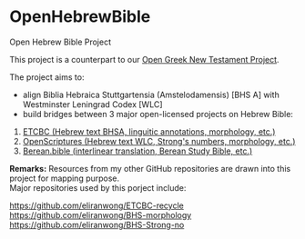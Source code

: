 # OpenHebrewBible
Open Hebrew Bible Project

This project is a counterpart to our <a href='https://github.com/eliranwong/OpenGNT'>Open Greek New Testament Project</a>.

The project aims to:

- align Biblia Hebraica Stuttgartensia (Amstelodamensis) [BHS A] with Westminster Leningrad Codex [WLC]
- build bridges between 3 major open-licensed projects on Hebrew Bible:

1) <a href='https://github.com/ETCBC/bhsa'>ETCBC (Hebrew text BHSA, linguitic annotations, morphology, etc.)</a>
2) <a href='https://github.com/openscriptures/morphhb'>OpenScriptures (Hebrew text WLC, Strong's numbers, morphology, etc.)</a>
3) <a href='https://berean.bible'>Berean.bible (interlinear translation, Berean Study Bible, etc.)</a>

<b>Remarks:</b> Resources from my other GitHub repositories are drawn into this project for mapping purpose.  
Major repositories used by this porject include:

<a href='https://github.com/eliranwong/ETCBC-recycle'>https://github.com/eliranwong/ETCBC-recycle</a><br>
<a href='https://github.com/eliranwong/BHS-morphology'>https://github.com/eliranwong/BHS-morphology</a><br>
<a href='https://github.com/eliranwong/BHS-Strong-no'>https://github.com/eliranwong/BHS-Strong-no</a>
